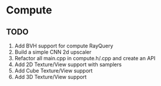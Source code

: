 # Compute

## TODO
1. Add BVH support for compute RayQuery
2. Build a simple CNN 2d upscaler
3. Refactor all main.cpp in compute.h/.cpp and create an API
4. Add 2D Texture/View support with samplers
5. Add Cube Texture/View support
6. Add 3D Texture/View support
